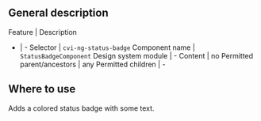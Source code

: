 ## General description

Feature | Description
- | -
Selector | `cvi-ng-status-badge`
Component name | `StatusBadgeComponent`
Design system module | -
Content | no
Permitted parent/ancestors | any
Permitted children | -

## Where to use

Adds a colored status badge with some text.
